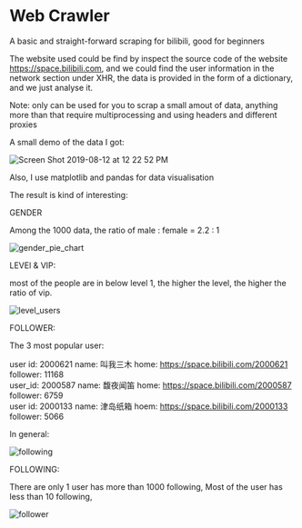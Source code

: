 # Web Crawler
A basic and straight-forward scraping for bilibili, good for beginners


The website used could be find by inspect the source code of the website https://space.bilibili.com, 
and we could find the user information in the network section under XHR, the data is provided in the 
form of a dictionary, and we just analyse it. 


Note: only can be used for you to scrap a small amout of data, anything more than that require multiprocessing
      and using headers and different proxies 
      
A small demo of the data I got:

![Screen Shot 2019-08-12 at 12 22 52 PM](https://user-images.githubusercontent.com/52882728/62845662-74457400-bcfc-11e9-82e3-6dadb0e339f8.png)


Also, I use matplotlib and pandas for data visualisation

The result is kind of interesting: 

GENDER

Among the 1000 data, 
the ratio of male : female = 2.2 : 1


![gender_pie_chart](https://user-images.githubusercontent.com/52882728/62911891-897fd880-bdb8-11e9-932e-7ac85efbc3a2.png)



LEVEl & VIP:

most of the people are in below level 1, 
the higher the level, the higher the ratio of vip. 

![level_users](https://user-images.githubusercontent.com/52882728/62911815-47ef2d80-bdb8-11e9-91c9-0fae8fbf23ee.png)



FOLLOWER:

The 3 most popular user:

user id: 2000621 name: 叫我三木  home: https://space.bilibili.com/2000621  follower: 11168    
user_id: 2000587 name: 馥夜闻笛  home: https://space.bilibili.com/2000587  follower: 6759    
user id: 2000133 name: 津岛纸箱  hoem: https://space.bilibili.com/2000133  follower: 5066

In general:

![following](https://user-images.githubusercontent.com/52882728/62911996-fc894f00-bdb8-11e9-8704-54225db9ea40.png)





FOLLOWING:

There are only 1 user has  more than 1000 following, 
Most of the user has less than 10 following,


![follower](https://user-images.githubusercontent.com/52882728/62912015-0743e400-bdb9-11e9-838f-efdca210a785.png)








